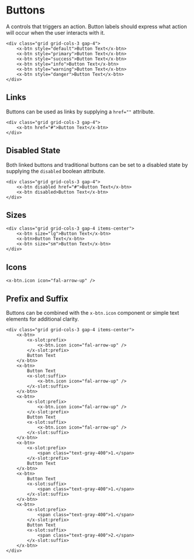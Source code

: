# Buttons

A controls that triggers an action. Button labels should express what action will occur when the user interacts with it.

```blade-component
<div class="grid grid-cols-3 gap-4">
    <x-btn style="default">Button Text</x-btn>
    <x-btn style="primary">Button Text</x-btn>
    <x-btn style="success">Button Text</x-btn>
    <x-btn style="info">Button Text</x-btn>
    <x-btn style="warning">Button Text</x-btn>
    <x-btn style="danger">Button Text</x-btn>
</div>
```

## Links

Buttons can be used as links by supplying a `href=""` attribute.

```blade-component
<div class="grid grid-cols-3 gap-4">
    <x-btn href="#">Button Text</x-btn>
</div>
```

## Disabled State

Both linked buttons and traditional buttons can be set to a disabled state by supplying the `disabled` boolean attribute.

```blade-component
<div class="grid grid-cols-3 gap-4">
    <x-btn disabled href="#">Button Text</x-btn>
    <x-btn disabled>Button Text</x-btn>
</div>
```

## Sizes

```blade-component
<div class="grid grid-cols-3 gap-4 items-center">
    <x-btn size="lg">Button Text</x-btn>
    <x-btn>Button Text</x-btn>
    <x-btn size="sm">Button Text</x-btn>
</div>
```

## Icons

```blade-component
<x-btn.icon icon="fal-arrow-up" />
```

## Prefix and Suffix

Buttons can be combined with the `x-btn.icon` component or simple text elements for additional clarity.

```blade-component
<div class="grid grid-cols-3 gap-4 items-center">
    <x-btn>
        <x-slot:prefix>
            <x-btn.icon icon="fal-arrow-up" />
        </x-slot:prefix>
        Button Text
    </x-btn>
    <x-btn>
        Button Text
        <x-slot:suffix>
            <x-btn.icon icon="fal-arrow-up" />
        </x-slot:suffix>
    </x-btn>
    <x-btn>
        <x-slot:prefix>
            <x-btn.icon icon="fal-arrow-up" />
        </x-slot:prefix>
        Button Text
        <x-slot:suffix>
            <x-btn.icon icon="fal-arrow-up" />
        </x-slot:suffix>
    </x-btn>
    <x-btn>
        <x-slot:prefix>
            <span class="text-gray-400">1.</span>
        </x-slot:prefix>
        Button Text
    </x-btn>
    <x-btn>
        Button Text
        <x-slot:suffix>
            <span class="text-gray-400">1.</span>
        </x-slot:suffix>
    </x-btn>
    <x-btn>
        <x-slot:prefix>
            <span class="text-gray-400">1.</span>
        </x-slot:prefix>
        Button Text
        <x-slot:suffix>
            <span class="text-gray-400">2.</span>
        </x-slot:suffix>
    </x-btn>
</div>
```
